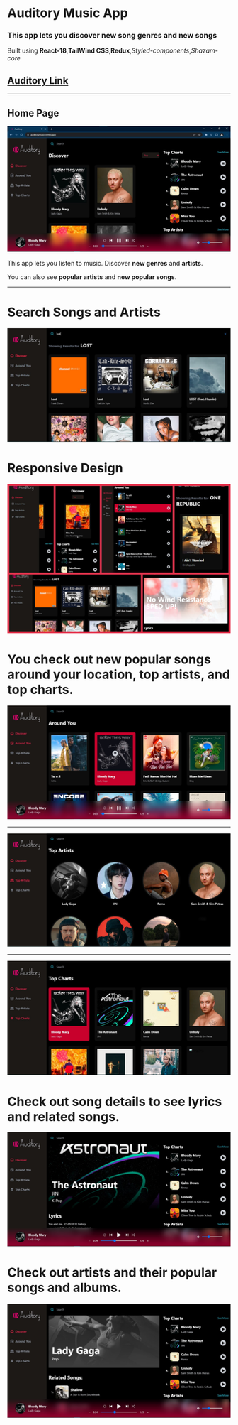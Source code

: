 # Auditory Music App
### This app lets you discover new song **genres** and new **songs**
Built using **React-18**,**TailWind CSS**,**Redux**,*Styled-components*,*Shazam-core*

## [Auditory Link]('https://auditory.netlify.app/' "Link to App")

***
## Home Page
![Home Page](https://github.com/Sidhartha-Saxena/Auditory/blob/master/homepage1.jpg?raw=true "HomePage")

This app lets you listen to music. Discover **new genres** and **artists**.

You can also see **popular artists** and **new popular songs**.

***

# Search Songs and Artists

![Search Page](https://github.com/Sidhartha-Saxena/Auditory/blob/master/searchpage.jpg?raw=true "Search Page")

# Responsive Design

![Responsive Design](https://github.com/Sidhartha-Saxena/Auditory/blob/master/responsive.jpg?raw=true "Responsive Design")

# You check out new popular songs around your location, top artists, and top charts.

![Around You Page](https://github.com/Sidhartha-Saxena/Auditory/blob/master/aroundyoupage.jpg?raw=true "Around You Page")

***
![Top artists](https://github.com/Sidhartha-Saxena/Auditory/blob/master/topartistpage.jpg?raw=true "Top artists")

***

![Top charts](https://github.com/Sidhartha-Saxena/Auditory/blob/master/topchartspage.jpg?raw=true "Top charts")

# Check out song details to see lyrics and related songs.

![Song Details](https://github.com/Sidhartha-Saxena/Auditory/blob/master/songdetailspage.jpg?raw=true "Artist detail")

# Check out artists and their popular songs and albums.

![Artist Details](https://github.com/Sidhartha-Saxena/Auditory/blob/master/artistdetailpage.jpg?raw=true "Artist detail")  

